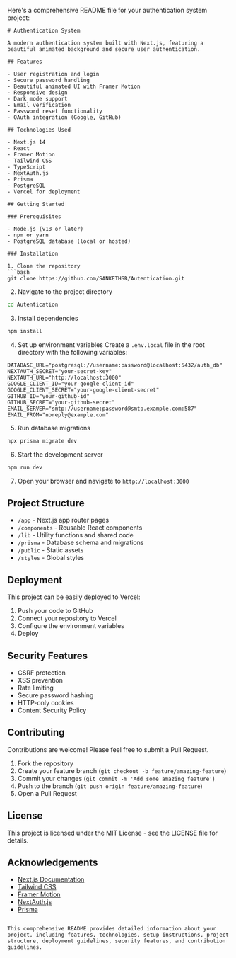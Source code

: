 Here's a comprehensive README file for your authentication system project:

```markdown:c:\Users\SANKETH S B\Downloads\auth-system (1)\README.md
# Authentication System

A modern authentication system built with Next.js, featuring a beautiful animated background and secure user authentication.

## Features

- User registration and login
- Secure password handling
- Beautiful animated UI with Framer Motion
- Responsive design
- Dark mode support
- Email verification
- Password reset functionality
- OAuth integration (Google, GitHub)

## Technologies Used

- Next.js 14
- React
- Framer Motion
- Tailwind CSS
- TypeScript
- NextAuth.js
- Prisma
- PostgreSQL
- Vercel for deployment

## Getting Started

### Prerequisites

- Node.js (v18 or later)
- npm or yarn
- PostgreSQL database (local or hosted)

### Installation

1. Clone the repository
```bash
git clone https://github.com/SANKETHSB/Autentication.git
```

2. Navigate to the project directory
```bash
cd Autentication
```

3. Install dependencies
```bash
npm install
```

4. Set up environment variables
Create a `.env.local` file in the root directory with the following variables:
```
DATABASE_URL="postgresql://username:password@localhost:5432/auth_db"
NEXTAUTH_SECRET="your-secret-key"
NEXTAUTH_URL="http://localhost:3000"
GOOGLE_CLIENT_ID="your-google-client-id"
GOOGLE_CLIENT_SECRET="your-google-client-secret"
GITHUB_ID="your-github-id"
GITHUB_SECRET="your-github-secret"
EMAIL_SERVER="smtp://username:password@smtp.example.com:587"
EMAIL_FROM="noreply@example.com"
```

5. Run database migrations
```bash
npx prisma migrate dev
```

6. Start the development server
```bash
npm run dev
```

7. Open your browser and navigate to `http://localhost:3000`

## Project Structure

- `/app` - Next.js app router pages
- `/components` - Reusable React components
- `/lib` - Utility functions and shared code
- `/prisma` - Database schema and migrations
- `/public` - Static assets
- `/styles` - Global styles

## Deployment

This project can be easily deployed to Vercel:

1. Push your code to GitHub
2. Connect your repository to Vercel
3. Configure the environment variables
4. Deploy

## Security Features

- CSRF protection
- XSS prevention
- Rate limiting
- Secure password hashing
- HTTP-only cookies
- Content Security Policy

## Contributing

Contributions are welcome! Please feel free to submit a Pull Request.

1. Fork the repository
2. Create your feature branch (`git checkout -b feature/amazing-feature`)
3. Commit your changes (`git commit -m 'Add some amazing feature'`)
4. Push to the branch (`git push origin feature/amazing-feature`)
5. Open a Pull Request

## License

This project is licensed under the MIT License - see the LICENSE file for details.

## Acknowledgements

- [Next.js Documentation](https://nextjs.org/docs)
- [Tailwind CSS](https://tailwindcss.com)
- [Framer Motion](https://www.framer.com/motion/)
- [NextAuth.js](https://next-auth.js.org)
- [Prisma](https://www.prisma.io)
```

This comprehensive README provides detailed information about your project, including features, technologies, setup instructions, project structure, deployment guidelines, security features, and contribution guidelines.
